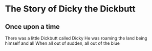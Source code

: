 # The Story of Dicky the Dickbutt

## Once upon a time
There was a little Dickbutt called Dicky
He was roaming the land being himself and all
When all out of sudden, all out of the blue
